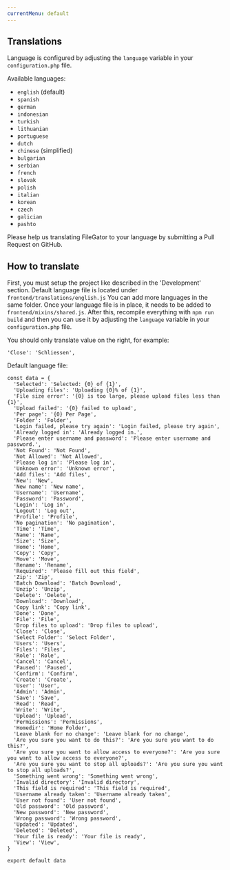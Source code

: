 ```yaml
---
currentMenu: default
---
```


## Translations

Language is configured by adjusting the `language` variable in your `configuration.php` file.

Available languages:

- ```english``` (default)
- ```spanish```
- ```german```
- ```indonesian```
- ```turkish```
- ```lithuanian```
- ```portuguese```
- ```dutch```
- ```chinese``` (simplified)
- ```bulgarian```
- ```serbian```
- ```french```
- ```slovak```
- ```polish```
- ```italian```
- ```korean```
- ```czech```
- ```galician```
- ```pashto```

Please help us translating FileGator to your language by submitting a Pull Request on GitHub.


## How to translate

First, you must setup the project like described in the 'Development' section. Default language file is located under `frontend/translations/english.js` You can add more languages in the same folder. Once your language file is in place, it needs to be added to `frontend/mixins/shared.js`. After this, recompile everything with `npm run build` and then you can use it by adjusting the `language` variable in your `configuration.php` file.

You should only translate value on the right, for example:

```
'Close': 'Schliessen',
```

Default language file:

```
const data = {
  'Selected': 'Selected: {0} of {1}',
  'Uploading files': 'Uploading {0}% of {1}',
  'File size error': '{0} is too large, please upload files less than {1}',
  'Upload failed': '{0} failed to upload',
  'Per page': '{0} Per Page',
  'Folder': 'Folder',
  'Login failed, please try again': 'Login failed, please try again',
  'Already logged in': 'Already logged in.',
  'Please enter username and password': 'Please enter username and password.',
  'Not Found': 'Not Found',
  'Not Allowed': 'Not Allowed',
  'Please log in': 'Please log in',
  'Unknown error': 'Unknown error',
  'Add files': 'Add files',
  'New': 'New',
  'New name': 'New name',
  'Username': 'Username',
  'Password': 'Password',
  'Login': 'Log in',
  'Logout': 'Log out',
  'Profile': 'Profile',
  'No pagination': 'No pagination',
  'Time': 'Time',
  'Name': 'Name',
  'Size': 'Size',
  'Home': 'Home',
  'Copy': 'Copy',
  'Move': 'Move',
  'Rename': 'Rename',
  'Required': 'Please fill out this field',
  'Zip': 'Zip',
  'Batch Download': 'Batch Download',
  'Unzip': 'Unzip',
  'Delete': 'Delete',
  'Download': 'Download',
  'Copy link': 'Copy link',
  'Done': 'Done',
  'File': 'File',
  'Drop files to upload': 'Drop files to upload',
  'Close': 'Close',
  'Select Folder': 'Select Folder',
  'Users': 'Users',
  'Files': 'Files',
  'Role': 'Role',
  'Cancel': 'Cancel',
  'Paused': 'Paused',
  'Confirm': 'Confirm',
  'Create': 'Create',
  'User': 'User',
  'Admin': 'Admin',
  'Save': 'Save',
  'Read': 'Read',
  'Write': 'Write',
  'Upload': 'Upload',
  'Permissions': 'Permissions',
  'Homedir': 'Home Folder',
  'Leave blank for no change': 'Leave blank for no change',
  'Are you sure you want to do this?': 'Are you sure you want to do this?',
  'Are you sure you want to allow access to everyone?': 'Are you sure you want to allow access to everyone?',
  'Are you sure you want to stop all uploads?': 'Are you sure you want to stop all uploads?',
  'Something went wrong': 'Something went wrong',
  'Invalid directory': 'Invalid directory',
  'This field is required': 'This field is required',
  'Username already taken': 'Username already taken',
  'User not found': 'User not found',
  'Old password': 'Old password',
  'New password': 'New password',
  'Wrong password': 'Wrong password',
  'Updated': 'Updated',
  'Deleted': 'Deleted',
  'Your file is ready': 'Your file is ready',
  'View': 'View',
}

export default data

```

